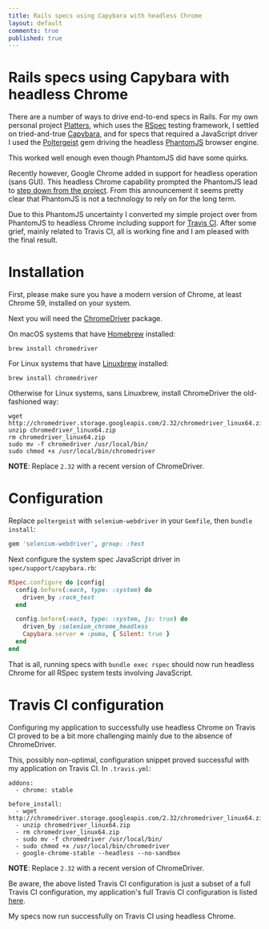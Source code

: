 ```yaml
---
title: Rails specs using Capybara with headless Chrome
layout: default
comments: true
published: true
---
```


Rails specs using Capybara with headless Chrome
===============================================

There are a number of ways to drive end-to-end specs in Rails. For my own
personal project [Platters](https://github.com/bluz71/platters), which uses the
[RSpec](http://rspec.info/) testing framework, I settled on tried-and-true
[Capybara](https://teamcapybara.github.io/capybara/), and for specs that
required a JavaScript driver I used the
[Poltergeist](https://github.com/teampoltergeist/poltergeist) gem driving the
headless [PhantomJS](http://phantomjs.org/) browser engine.

This worked well enough even though PhantomJS did have some quirks.

Recently however, Google Chrome added in support for headless operation (sans
GUI). This headless Chrome capability prompted the PhantomJS lead to
[step down from the project](https://groups.google.com/forum/#!msg/phantomjs/9aI5d-LDuNE/5Z3SMZrqAQAJ).
From this announcement it seems pretty clear that PhantomJS is not a
technology to rely on for the long term.

Due to this PhantomJS uncertainty I converted my simple project over from
PhantomJS to headless Chrome including support for
[Travis CI](https://travis-ci.org/). After some grief, mainly related to
Travis CI, all is working fine and I am pleased with the final result.

Installation
============

First, please make sure you have a modern version of Chrome, at least Chrome
59, installed on your system.

Next you will need the
[ChromeDriver](https://sites.google.com/a/chromium.org/chromedriver/) package.

On macOS systems that have [Homebrew](https://brew.sh) installed:

```
brew install chromedriver
```

For Linux systems that have [Linuxbrew](https://docs.brew.sh/Linuxbrew)
installed:

```
brew install chromedriver
```

Otherwise for Linux systems, sans Linuxbrew, install ChromeDriver the
old-fashioned way:

```
wget http://chromedriver.storage.googleapis.com/2.32/chromedriver_linux64.zip
unzip chromedriver_linux64.zip
rm chromedriver_linux64.zip
sudo mv -f chromedriver /usr/local/bin/
sudo chmod +x /usr/local/bin/chromedriver
```

**NOTE**: Replace `2.32` with a recent version of ChromeDriver.

Configuration
=============

Replace `poltergeist` with `selenium-webdriver` in your `Gemfile`, then `bundle
install`:

```ruby
gem 'selenium-webdriver', group: :test
```

Next configure the system spec JavaScript driver in `spec/support/capybara.rb`:

```ruby
RSpec.configure do |config|
  config.before(:each, type: :system) do
    driven_by :rack_test
  end

  config.before(:each, type: :system, js: true) do
    driven_by :selenium_chrome_headless
    Capybara.server = :puma, { Silent: true }
  end
end
```

That is all, running specs with `bundle exec rspec` should now run headless
Chrome for all RSpec system tests involving JavaScript.

Travis CI configuration
=======================

Configuring my application to successfully use headless Chrome on Travis CI
proved to be a bit more challenging mainly due to the absence of ChromeDriver.

This, possibly non-optimal, configuration snippet proved successful with my
application on Travis CI. In `.travis.yml`:

```
addons:
  - chrome: stable

before_install:
  - wget http://chromedriver.storage.googleapis.com/2.32/chromedriver_linux64.zip
  - unzip chromedriver_linux64.zip
  - rm chromedriver_linux64.zip
  - sudo mv -f chromedriver /usr/local/bin/
  - sudo chmod +x /usr/local/bin/chromedriver
  - google-chrome-stable --headless --no-sandbox
```

**NOTE**: Replace `2.32` with a recent version of ChromeDriver.

Be aware, the above listed Travis CI configuration is just a subset of a full
Travis CI configuration, my application's full Travis CI configuration is listed
[here](https://github.com/bluz71/platters/blob/master/.travis.yml).

My specs now run successfully on Travis CI using headless Chrome.
